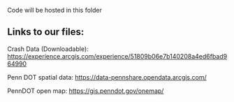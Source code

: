 Code will be hosted in this folder

## Links to our files:

Crash Data (Downloadable): https://experience.arcgis.com/experience/51809b06e7b140208a4ed6fbad964990

Penn DOT spatial data: https://data-pennshare.opendata.arcgis.com/

PennDOT open map: https://gis.penndot.gov/onemap/
